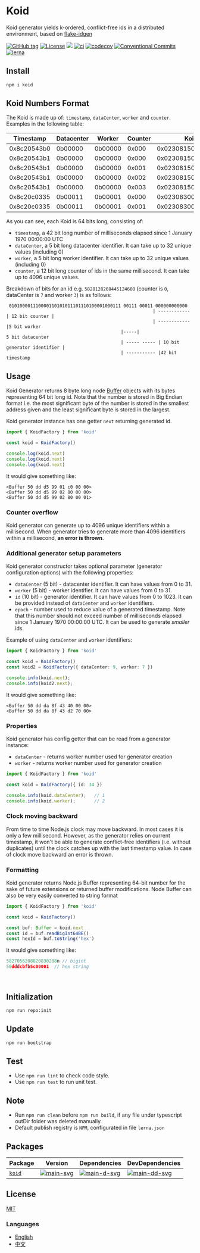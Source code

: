 # Koid

Koid generator yields k-ordered, conflict-free ids in a distributed environment, 
based on [flake-idgen](https://github.com/T-PWK/flake-idgen)


[![GitHub tag](https://img.shields.io/github/tag/waitingsong/koid.svg)]()
[![License](https://img.shields.io/badge/license-MIT-blue.svg)](https://opensource.org/licenses/MIT)
[![](https://img.shields.io/badge/lang-TypeScript-blue.svg)]()
[![ci](https://github.com/waitingsong/koid/workflows/ci/badge.svg)](https://github.com/waitingsong/koid/actions?query=workflow%3A%22ci%22)
[![codecov](https://codecov.io/gh/waitingsong/koid/branch/master/graph/badge.svg?token=xaYSfbo3Xw)](https://codecov.io/gh/waitingsong/koid)
[![Conventional Commits](https://img.shields.io/badge/Conventional%20Commits-1.0.0-yellow.svg)](https://conventionalcommits.org)
[![lerna](https://img.shields.io/badge/maintained%20with-lerna-cc00ff.svg)](https://lernajs.io/)


## Install

```sh
npm i koid
```


## Koid Numbers Format

The Koid is made up of: `timestamp`, `dataCenter`, `worker` and `counter`. Examples in the following table: 

| Timestamp   | Datacenter | Worker  | Counter | Koid               |
| ----------- | ---------- | ------- | ------- | ------------------ |
| 0x8c20543b0 | 0b00000    | 0b00000 | 0x000   | 0x02308150ec000000 |
| 0x8c20543b1 | 0b00000    | 0b00000 | 0x000   | 0x02308150ec400000 |
| 0x8c20543b1 | 0b00000    | 0b00000 | 0x001   | 0x02308150ec400001 |
| 0x8c20543b1 | 0b00000    | 0b00000 | 0x002   | 0x02308150ec400002 |
| 0x8c20543b1 | 0b00000    | 0b00000 | 0x003   | 0x02308150ec400003 |
| 0x8c20c0335 | 0b00011    | 0b00001 | 0x000   | 0x02308300cd461000 |
| 0x8c20c0335 | 0b00011    | 0b00001 | 0x001   | 0x02308300cd461001 |

As you can see, each Koid is 64 bits long, consisting of:
* `timestamp`, a 42 bit long number of milliseconds elapsed since 1 January 1970 00:00:00 UTC 
* `dataCenter`, a 5 bit long datacenter identifier. It can take up to 32 unique values (including 0)
* `worker`, a 5 bit long worker identifier. It can take up to 32 unique values (including 0)
* `counter`, a 12 bit long counter of ids in the same millisecond. It can take up to 4096 unique values. 

Breakdown of bits for an id e.g. `5828128208445124608` (counter is `0`, dataCenter is `7` and worker `3`) is as follows:
```
 010100001110000110101011101110100001000111 00111 00011 000000000000
                                                       | ------------ | 12 bit counter |
                                                       | ------------ |5 bit worker
                                           |-----|                     5 bit datacenter
                                           | ----- ----- | 10 bit generator identifier |
                                           | ----------- |42 bit timestamp
```


## Usage

Koid Generator returns 8 byte long node [Buffer](http://nodejs.org/api/buffer.html) objects with its bytes representing 64 bit long id. Note that the number is stored in Big Endian format i.e. the most significant byte of the number is stored in the smallest address given and the least significant byte is stored in the largest.

Koid generator instance has one getter `next` returning generated id.


```ts
import { KoidFactory } from 'koid'

const koid = KoidFactory()

console.log(koid.next)
console.log(koid.next)
console.log(koid.next)
```

It would give something like:
```
<Buffer 50 dd d5 99 01 c0 00 00>
<Buffer 50 dd d5 99 02 80 00 00>
<Buffer 50 dd d5 99 02 80 00 01>
```


### Counter overflow
Koid generator can generate up to 4096 unique identifiers within a millisecond. When generator tries to generate more than 4096 identifiers within a millisecond, **an error is thrown**.

### Additional generator setup parameters
Koid generator constructor takes optional parameter (generator configuration options) with the following properties:
- `dataCenter` (5 bit) - datacenter identifier. It can have values from 0 to 31.
- `worker` (5 bit) - worker identifier. It can have values from 0 to 31.
- `id` (10 bit) - generator identifier. It can have values from 0 to 1023. It can be provided instead of `dataCenter` and `worker` identifiers.
- `epoch` - number used to reduce value of a generated timestamp. Note that this number should not exceed number of milliseconds elapsed since 1 January 1970 00:00:00 UTC. It can be used to generate _smaller_ ids.

Example of using `dataCenter` and `worker` identifiers:
```ts
import { KoidFactory } from 'koid'

const koid = KoidFactory()
const koid2 = KoidFactory({ dataCenter: 9, worker: 7 })

console.info(koid.next);
console.info(koid2.next);
```

It would give something like:
```
<Buffer 50 dd da 8f 43 40 00 00>
<Buffer 50 dd da 8f 43 d2 70 00>
```


### Properties
Koid generator has config getter that can be read from a generator instance:
- `dataCenter` - returns worker number used for generator creation
- `worker` - returns worker number used for generator creation


```ts
import { KoidFactory } from 'koid'

const koid = KoidFactory({ id: 34 })

console.info(koid.dataCenter);   // 1
console.info(koid.worker);       // 2
```

### Clock moving backward
From time to time Node.js clock may move backward. 
In most cases it is only a few millisecond. 
However, as the generator relies on current timestamp, 
it won't be able to generate conflict-free identifiers (i.e. without duplicates) until the clock catches up with the last timestamp value. 
In case of clock move backward an error is thrown.

### Formatting

Koid generator returns Node.js Buffer representing 64-bit number for the sake of future extensions or returned buffer modifications. Node Buffer can also be very easily converted to string format 

```ts
import { KoidFactory } from 'koid'

const koid = KoidFactory()

const buf: Buffer = koid.next
const id = buf.readBigInt64BE()
const hexId = buf.toString('hex')

```

It would give something like:
```ts
5827056208820830208n // bigint
50dddcbfb5c00001  // hex string
```

<br>

## Initialization

```sh
npm run repo:init
```


## Update

```sh
npm run bootstrap
```


## Test

- Use `npm run lint` to check code style.
- Use `npm run test` to run unit test.


## Note

- Run `npm run clean` before `npm run build`, if any file under typescript outDir folder was deleted manually.
- Default publish registry is `NPM`, configurated in file `lerna.json`


## Packages

| Package  | Version                | Dependencies                 | DevDependencies                |
| -------- | ---------------------- | ---------------------------- | ------------------------------ |
| [`koid`] | [![main-svg]][main-ch] | [![main-d-svg]][main-d-link] | [![main-dd-svg]][main-dd-link] |


## License
[MIT](LICENSE)


### Languages
- [English](README.md)
- [中文](README.zh-CN.md)


[`koid`]: https://github.com/waitingsong/koid/tree/master/packages/koid
[main-svg]: https://img.shields.io/npm/v/koid.svg?maxAge=86400
[main-ch]: https://github.com/waitingsong/koid/tree/master/packages/koid/CHANGELOG.md
[main-d-svg]: https://david-dm.org/waitingsong/koid.svg?path=packages/koid
[main-d-link]: https://david-dm.org/waitingsong/koid.svg?path=packages/koid
[main-dd-svg]: https://david-dm.org/waitingsong/koid/dev-status.svg?path=packages/koid
[main-dd-link]: https://david-dm.org/waitingsong/koid?path=packages/koid#info=devDependencies

